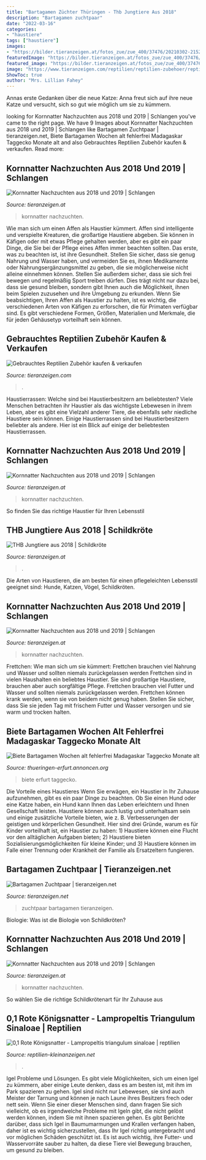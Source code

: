 ```yaml
---
title: "Bartagamen Züchter Thüringen - Thb Jungtiere Aus 2018"
description: "Bartagamen zuchtpaar"
date: "2022-03-16"
categories:
- "haustiere"
tags: ["haustiere"]
images:
- "https://bilder.tieranzeigen.at/fotos_zue/zue_400/37476/20210302-215237-VEmTE.jpg"
featuredImage: "https://bilder.tieranzeigen.at/fotos_zue/zue_400/37476/20210302-215237-VEmTE.jpg"
featured_image: "https://bilder.tieranzeigen.at/fotos_zue/zue_400/37476/20210302-215153-kXsy6.jpg"
image: "https://www.tieranzeigen.com/reptilien/reptilien-zubehoer/reptilien-zubehoer_thumb.jpg"
ShowToc: true
author: "Mrs. Lillian Fahey"
---
```



Annas erste Gedanken über die neue Katze: Anna freut sich auf ihre neue Katze und versucht, sich so gut wie möglich um sie zu kümmern.

	

		
looking for Kornnatter Nachzuchten aus 2018 und 2019 | Schlangen you've came to the right page. We have 9 Images about Kornnatter Nachzuchten aus 2018 und 2019 | Schlangen like Bartagamen Zuchtpaar | tieranzeigen.net, Biete Bartagamen Wochen alt fehlerfrei Madagaskar Taggecko Monate alt and also Gebrauchtes Reptilien Zubehör kaufen &amp; verkaufen. Read more:
		
    
## Kornnatter Nachzuchten Aus 2018 Und 2019 | Schlangen

<img loading=lazy src="https://bilder.tieranzeigen.at/fotos_zue/zue_400/37476/20210302-215237-VEmTE.jpg" onerror="this.onerror=null;this.src='https://tse4.mm.bing.net/th?id=OIP._JHfcmwIrKs6f__yPi5o8wAAAA&amp;pid=15.1';" alt="Kornnatter Nachzuchten aus 2018 und 2019 | Schlangen">

_Source: tieranzeigen.at_

>kornnatter nachzuchten. 

	

Wie man sich um einen Affen als Haustier kümmert.
Affen sind intelligente und verspielte Kreaturen, die großartige Haustiere abgeben. Sie können in Käfigen oder mit etwas Pflege gehalten werden, aber es gibt ein paar Dinge, die Sie bei der Pflege eines Affen immer beachten sollten.
Das erste, was zu beachten ist, ist ihre Gesundheit. Stellen Sie sicher, dass sie genug Nahrung und Wasser haben, und vermeiden Sie es, ihnen Medikamente oder Nahrungsergänzungsmittel zu geben, die sie möglicherweise nicht alleine einnehmen können. Stellen Sie außerdem sicher, dass sie sich frei bewegen und regelmäßig Sport treiben dürfen. Dies trägt nicht nur dazu bei, dass sie gesund bleiben, sondern gibt Ihnen auch die Möglichkeit, ihnen beim Spielen zuzusehen und ihre Umgebung zu erkunden.
Wenn Sie beabsichtigen, Ihren Affen als Haustier zu halten, ist es wichtig, die verschiedenen Arten von Käfigen zu erforschen, die für Primaten verfügbar sind. Es gibt verschiedene Formen, Größen, Materialien und Merkmale, die für jeden Gehäusetyp vorteilhaft sein können.

    
## Gebrauchtes Reptilien Zubehör Kaufen &amp; Verkaufen

<img loading=lazy src="https://www.tieranzeigen.com/reptilien/reptilien-zubehoer/reptilien-zubehoer_thumb.jpg" onerror="this.onerror=null;this.src='https://tse4.mm.bing.net/th?id=OIP.2AJZXkSx1dg6qGZa7okBuAAAAA&amp;pid=15.1';" alt="Gebrauchtes Reptilien Zubehör kaufen &amp; verkaufen">

_Source: tieranzeigen.com_

>. 

	

Haustierrassen: Welche sind bei Haustierbesitzern am beliebtesten?
Viele Menschen betrachten ihr Haustier als das wichtigste Lebewesen in ihrem Leben, aber es gibt eine Vielzahl anderer Tiere, die ebenfalls sehr niedliche Haustiere sein können. Einige Haustierrassen sind bei Haustierbesitzern beliebter als andere. Hier ist ein Blick auf einige der beliebtesten Haustierrassen.

    
## Kornnatter Nachzuchten Aus 2018 Und 2019 | Schlangen

<img loading=lazy src="https://bilder.tieranzeigen.at/fotos_zue/zue_400/37476/20210302-215059-HMPZK.jpg" onerror="this.onerror=null;this.src='https://tse4.mm.bing.net/th?id=OIP._LCcS7CVLqbMVFtseSu-sQAAAA&amp;pid=15.1';" alt="Kornnatter Nachzuchten aus 2018 und 2019 | Schlangen">

_Source: tieranzeigen.at_

>kornnatter nachzuchten. 

	

So finden Sie das richtige Haustier für Ihren Lebensstil

    
## THB Jungtiere Aus 2018 | Schildkröte

<img loading=lazy src="https://bilder.tieranzeigen.at/fotos_zue/zue_400/34769/20210202-150105-XDVFh.jpg" onerror="this.onerror=null;this.src='https://tse1.mm.bing.net/th?id=OIP.WyLRHI-9e2rTbFNoGLeg0AAAAA&amp;pid=15.1';" alt="THB Jungtiere aus 2018 | Schildkröte">

_Source: tieranzeigen.at_

>. 

	

Die Arten von Haustieren, die am besten für einen pflegeleichten Lebensstil geeignet sind: Hunde, Katzen, Vögel, Schildkröten.

    
## Kornnatter Nachzuchten Aus 2018 Und 2019 | Schlangen

<img loading=lazy src="https://bilder.tieranzeigen.at/fotos_zue/zue_400/37476/20210302-215239-cJVwV.jpg" onerror="this.onerror=null;this.src='https://tse1.mm.bing.net/th?id=OIP.GXYYfnMvPFP8FRNP-6-BYgAAAA&amp;pid=15.1';" alt="Kornnatter Nachzuchten aus 2018 und 2019 | Schlangen">

_Source: tieranzeigen.at_

>kornnatter nachzuchten. 

	

Frettchen: Wie man sich um sie kümmert: Frettchen brauchen viel Nahrung und Wasser und sollten niemals zurückgelassen werden
Frettchen sind in vielen Haushalten ein beliebtes Haustier. Sie sind großartige Haustiere, brauchen aber auch sorgfältige Pflege. Frettchen brauchen viel Futter und Wasser und sollten niemals zurückgelassen werden. Frettchen können krank werden, wenn sie von beidem nicht genug haben. Stellen Sie sicher, dass Sie sie jeden Tag mit frischem Futter und Wasser versorgen und sie warm und trocken halten.

    
## Biete Bartagamen Wochen Alt Fehlerfrei Madagaskar Taggecko Monate Alt

<img loading=lazy src="http://thueringen-erfurt.annoncen.org/export/20090628101536.jpg" onerror="this.onerror=null;this.src='https://tse4.mm.bing.net/th?id=OIP.TtQzgOKUDqhOZTdMVAvu5QHaFG&amp;pid=15.1';" alt="Biete Bartagamen Wochen alt fehlerfrei Madagaskar Taggecko Monate alt">

_Source: thueringen-erfurt.annoncen.org_

>biete erfurt taggecko. 

	

Die Vorteile eines Haustieres
Wenn Sie erwägen, ein Haustier in Ihr Zuhause aufzunehmen, gibt es ein paar Dinge zu beachten. Ob Sie einen Hund oder eine Katze haben, ein Hund kann Ihnen das Leben erleichtern und Ihnen Gesellschaft leisten. Haustiere können auch lustig und unterhaltsam sein und einige zusätzliche Vorteile bieten, wie z. B. Verbesserungen der geistigen und körperlichen Gesundheit. Hier sind drei Gründe, warum es für Kinder vorteilhaft ist, ein Haustier zu haben: 1) Haustiere können eine Flucht vor den alltäglichen Aufgaben bieten; 2) Haustiere bieten Sozialisierungsmöglichkeiten für kleine Kinder; und 3) Haustiere können im Falle einer Trennung oder Krankheit der Familie als Ersatzeltern fungieren.

    
## Bartagamen Zuchtpaar | Tieranzeigen.net

<img loading=lazy src="https://www.tieranzeigen.net/export/4LnApVUHtjF1.jpg" onerror="this.onerror=null;this.src='https://tse2.mm.bing.net/th?id=OIP.Xp1XOtTGjlfX87t5eLr6MQHaFj&amp;pid=15.1';" alt="Bartagamen Zuchtpaar | tieranzeigen.net">

_Source: tieranzeigen.net_

>zuchtpaar bartagamen tieranzeigen. 

	

Biologie: Was ist die Biologie von Schildkröten?

    
## Kornnatter Nachzuchten Aus 2018 Und 2019 | Schlangen

<img loading=lazy src="https://bilder.tieranzeigen.at/fotos_zue/zue_400/37476/20210302-215153-kXsy6.jpg" onerror="this.onerror=null;this.src='https://tse3.mm.bing.net/th?id=OIP.ExRkpu9BvZv187Wj7M5a1QAAAA&amp;pid=15.1';" alt="Kornnatter Nachzuchten aus 2018 und 2019 | Schlangen">

_Source: tieranzeigen.at_

>kornnatter nachzuchten. 

	

So wählen Sie die richtige Schildkrötenart für Ihr Zuhause aus

    
## 0,1 Rote Königsnatter - Lampropeltis Triangulum Sinaloae | Reptilien

<img loading=lazy src="https://www.reptilien-kleinanzeigen.net/export/zmCbHLzSuc3q.jpg" onerror="this.onerror=null;this.src='https://tse1.mm.bing.net/th?id=OIP.My_n5YjqYfe5PekJRQdBlAHaHa&amp;pid=15.1';" alt="0,1 Rote Königsnatter - Lampropeltis triangulum sinaloae | reptilien">

_Source: reptilien-kleinanzeigen.net_

>. 

	

Igel Probleme und Lösungen.
Es gibt viele Möglichkeiten, sich um einen Igel zu kümmern, aber einige Leute denken, dass es am besten ist, mit ihm im Park spazieren zu gehen. Igel sind nicht nur Lebewesen, sie sind auch Meister der Tarnung und können je nach Laune ihres Besitzers frech oder nett sein. Wenn Sie einer dieser Menschen sind, dann fragen Sie sich vielleicht, ob es irgendwelche Probleme mit Igeln gibt, die nicht gelöst werden können, indem Sie mit ihnen spazieren gehen.
Es gibt Berichte darüber, dass sich Igel in Baumumarmungen und Krallen verfangen haben, daher ist es wichtig sicherzustellen, dass Ihr Igel richtig untergebracht und vor möglichen Schäden geschützt ist. Es ist auch wichtig, ihre Futter- und Wasservorräte sauber zu halten, da diese Tiere viel Bewegung brauchen, um gesund zu bleiben.

